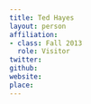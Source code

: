 ```yaml
---
title: Ted Hayes
layout: person
affiliation:
- class: Fall 2013
  role: Visitor
twitter:
github:
website:
place:
---
```

